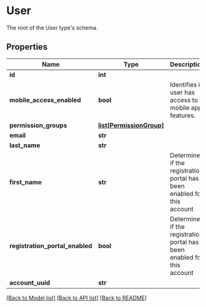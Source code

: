 # User

The root of the User type's schema.
## Properties
Name | Type | Description | Notes
------------ | ------------- | ------------- | -------------
**id** | **int** |  | 
**mobile_access_enabled** | **bool** | Identifies if user has access to mobile app features. | 
**permission_groups** | [**list[PermissionGroup]**](PermissionGroup.md) |  | [optional] 
**email** | **str** |  | 
**last_name** | **str** |  | [optional] 
**first_name** | **str** | Determines if the registration portal has been enabled for this account | [optional] 
**registration_portal_enabled** | **bool** | Determines if the registration portal has been enabled for this account | 
**account_uuid** | **str** |  | [optional] 

[[Back to Model list]](../README.md#documentation-for-models) [[Back to API list]](../README.md#documentation-for-api-endpoints) [[Back to README]](../README.md)


